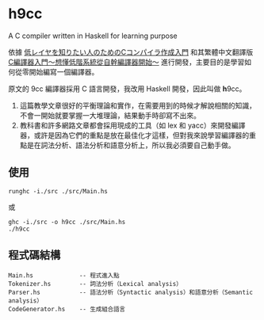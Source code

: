 # h9cc

A C compiler written in Haskell for learning purpose

依據 [低レイヤを知りたい人のためのCコンパイラ作成入門](https://www.sigbus.info/compilerbook) 和其繁體中文翻譯版 [C編譯器入門～想懂低階系統從自幹編譯器開始～](https://koshizuow.gitbook.io/compilerbook/) 進行開發，主要目的是學習如何從零開始編寫一個編譯器。

原文的 9cc 編譯器採用 C 語言開發，我改用 Haskell 開發，因此叫做 **h**9cc。

1. 這篇教學文章很好的平衡理論和實作，在需要用到的時候才解說相關的知識，不會一開始就要掌握一大堆理論，結果動手時卻寫不出來。
2. 教科書和許多網路文章都會採用現成的工具（如 lex 和 yacc）來開發編譯器，或許是因為它們的重點是放在最佳化才這樣，但對我來說學習編譯器的重點是在詞法分析、語法分析和語意分析上，所以我必須要自己動手做。

## 使用

```
runghc -i./src ./src/Main.hs
```

或

```
ghc -i./src -o h9cc ./src/Main.hs
./h9cc
```

## 程式碼結構

```
Main.hs             -- 程式進入點
Tokenizer.hs        -- 詞法分析（Lexical analysis）
Parser.hs           -- 語法分析（Syntactic analysis）和語意分析（Semantic analysis）
CodeGenerator.hs    -- 生成組合語言
```